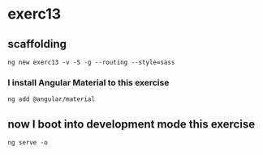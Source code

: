 # exerc13

## scaffolding

```shell
ng new exerc13 -v -S -g --routing --style=sass
```

### I install Angular Material to this exercise

```shell
ng add @angular/material
```

## now I boot into development mode this exercise

```shell
ng serve -o
```
